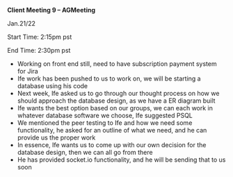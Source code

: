 ﻿**Client Meeting 9 – AGMeeting**

Jan.21/22

Start Time: 2:15pm pst

End Time: 2:30pm pst

- Working on front end still, need to have subscription payment system for Jira
- Ife work has been pushed to us to work on, we will be starting a database using his code
- Next week, Ife asked us to go through our thought process on how we should approach the database design, as we have a ER diagram built
- Ife wants the best option based on our groups, we can each work in whatever database software we choose, Ife suggested PSQL
- We mentioned the peer testing to Ife and how we need some functionality, he asked for an outline of what we need, and he can provide us the proper work
- In essence, Ife wants us to come up with our own decision for the database design, then we can all go from there
- He has provided socket.io functionality, and he will be sending that to us soon



